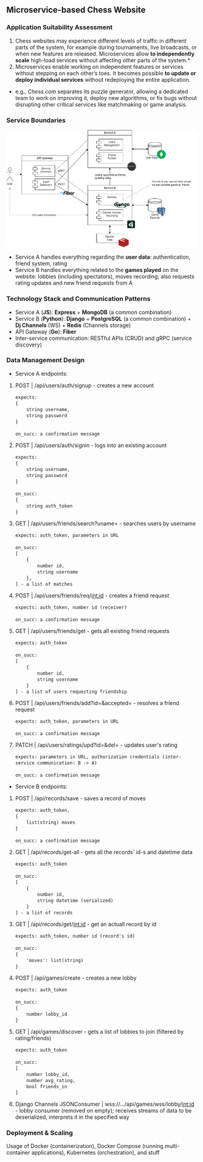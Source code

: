 ## Microservice-based Chess Website

### Application Suitability Assessment

1. Chess websites may experience different levels of traffic in different parts of the system, for example during tournaments, live broadcasts, or when new features are released. Microservices allow **to independently scale** high-load services without affecting other parts of the system.\*
2. Microservices enable working on independent features or services without stepping on each other’s toes. It becomes possible **to update or deploy individual services** without redeploying the entire application.

- e.g., _Chess.com_ separates its puzzle generator, allowing a dedicated team to work on improving it, deploy new algorithms, or fix bugs without disrupting other critical services like matchmaking or game analysis.

### Service Boundaries

![Architecture](./architecture.png)

- Service A handles everything regarding the **user data**: authentication, friend system, rating
- Service B handles everything related to the **games played** on the website: lobbies (including spectators), moves recording; also requests rating updates and new friend requests from A

### Technology Stack and Communication Patterns

- Service A (**JS**): **Express** + **MongoDB** (a common combination)
- Service B (**Python**): **Django** + **PostgreSQL** (a common combination) + **Dj Channels** (WS) + **Redis** (Channels storage)
- API Gateway (**Go**): **Fiber**
- Inter-service communication: RESTful APIs (CRUD) and gRPC (service discovery)

### Data Management Design

- Service A endpoints:

1.  POST | /api/users/auth/signup - creates a new account

        expects:
        {
            string username,
            string password
        }

        on_succ: a confirmation message

2.  POST | /api/users/auth/signin - logs into an existing account

        expects:
        {
            string username,
            string password
        }

        on_succ:
        {
            string auth_token
        }

3.  GET | /api/users/friends/search?uname= - searches users by username

        expects: auth_token, parameters in URL

        on_succ:
        [
            {
                number id,
                string username
            },
        ] - a list of matches

4.  POST | /api/users/friends/req/<int:id> - creates a friend request

        expects: auth_token, number id (receiver)

        on_succ: a confirmation message

5.  GET | /api/users/friends/get - gets all existing friend requests

        expects: auth_token

        on_succ:
        [
            {
                number id,
                string username
            }
        ] - a list of users requesting friendship

6.  POST | /api/users/friends/add?id=&accepted= - resolves a friend request

        expects: auth_token, parameters in URL

        on_succ: a confirmation message

7.  PATCH | /api/users/ratings/upd?id=&del= - updates user's rating

        expects: parameters in URL, authorization credentials (inter-service communication: B -> A)

        on_succ: a confirmation message

- Service B endpoints:

1.  POST | /api/records/save - saves a record of moves

        expects: auth_token,
        {
            list(string) moves
        }

        on_succ: a confirmation message

2.  GET | /api/records/get-all - gets all the records' id-s and datetime data

        expects: auth_token

        on_succ:
        [
            {
                number id,
                string datetime (serialized)
            }
        ] - a list of records

3.  GET | /api/records/get/<int:id> - get an actuall record by id

        expects: auth_token, number id (record's id)

        on_succ:
        {
            'moves': list(string)
        }

4.  POST | /api/games/create - creates a new lobby

        expects: auth_token

        on_succ:
        {
            number lobby_id
        }

5.  GET | /api/games/discover - gets a list of lobbies to join (filtered by rating/friends)

        expects: auth_token

        on_succ:
        [
            number lobby_id,
            number avg_rating,
            bool friends_in
        ]

6.  Django Channels JSONConsumer | wss://.../api/games/wss/lobby/<int:id> - lobby consumer (removed on empty); receives streams of data to be deserialized, interprets it in the specified way

### Deployment & Scaling

Usage of Docker (containerization), Docker Compose (running multi-container applications), Kubernetes (orchestration), and stuff
